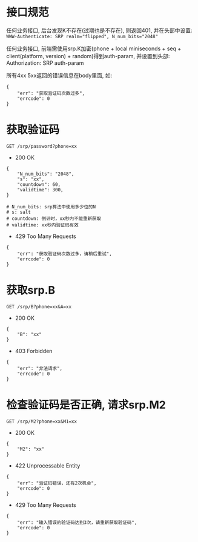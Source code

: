 # 接口规范
任何业务接口, 后台发现K不存在(过期也是不存在), 则返回401, 并在头部中设置:
`WWW-Authenticate: SRP realm="flipped", N_num_bits="2048"`

任何业务接口, 前端需使用srp.K加密(phone + local miniseconds + seq + client(platform, version) + random)得到auth-param, 并设置到头部:
Authorization: SRP auth-param


所有4xx 5xx返回的错误信息在body里面, 如:
```
{
	"err": "获取验证码次数过多",
	"errcode": 0
}
```


# 获取验证码
```
GET /srp/password?phone=xx
```

* 200 OK
```
{
	"N_num_bits": "2048",
	"s": "xx",
	"countdown": 60,
	"validtime": 300,
}

# N_num_bits: srp算法中使用多少位的N
# s: salt
# countdown: 倒计时，xx秒内不能重新获取
# validtime: xx秒内验证码有效
```

* 429 Too Many Requests
```
{
	"err": "获取验证码次数过多，请稍后重试",
	"errcode": 0
}
```



# 获取srp.B
```
GET /srp/B?phone=xx&A=xx
```

* 200 OK
```
{
	"B": "xx"
}
```

* 403 Forbidden
```
{
	"err": "非法请求",
	"errcode": 0
}
```



# 检查验证码是否正确, 请求srp.M2
```
GET /srp/M2?phone=xx&M1=xx
```

* 200 OK
```
{
	"M2": "xx"
}
```

* 422 Unprocessable Entity
```
{
	"err": "验证码错误，还有2次机会",
	"errcode": 0
}
```

* 429 Too Many Requests
```
{
	"err": "输入错误的验证码达到3次，请重新获取验证码",
	"errcode": 0
}
```










